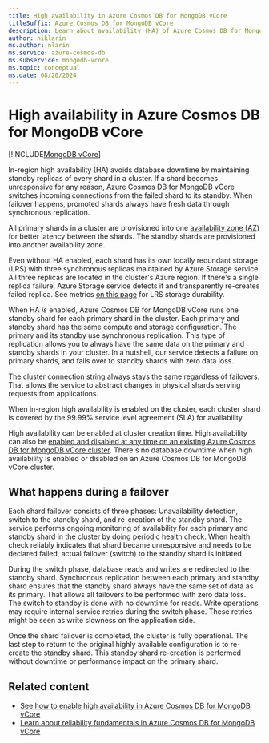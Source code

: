 ```yaml
---
title: High availability in Azure Cosmos DB for MongoDB vCore 
titleSuffix: Azure Cosmos DB for MongoDB vCore
description: Learn about availability (HA) of Azure Cosmos DB for MongoDB vCore clusters.
author: niklarin
ms.author: nlarin
ms.service: azure-cosmos-db
ms.subservice: mongodb-vcore
ms.topic: conceptual
ms.date: 08/20/2024
---
```


# High availability in Azure Cosmos DB for MongoDB vCore

[!INCLUDE[MongoDB vCore](~/reusable-content/ce-skilling/azure/includes/cosmos-db/includes/appliesto-mongodb-vcore.md)]

In-region high availability (HA) avoids database downtime by maintaining standby replicas
of every shard in a cluster. If a shard becomes unresponsive for any reason, Azure Cosmos DB for MongoDB vCore
switches incoming connections from the failed shard to its standby. When failover
happens, promoted shards always have fresh data through synchronous replication.

All primary shards in a cluster are provisioned into one [availability zone (AZ)](/azure/reliability/availability-zones-overview)
for better latency between the shards. The standby shards are provisioned into
another availability zone. 

Even without HA enabled, each shard has its own locally
redundant storage (LRS) with three synchronous replicas maintained by Azure
Storage service. All three replicas are located in the cluster's Azure region. If there's a single replica failure, Azure Storage service detects it and transparently re-creates failed replica. See metrics [on this page](/azure/storage/common/storage-redundancy#summary-of-redundancy-options) for LRS storage durability.

When HA *is* enabled, Azure Cosmos DB for MongoDB vCore runs one standby shard for each primary
shard in the cluster. Each primary and standby shard has the same compute and storage configuration. 
The primary and its standby use synchronous replication. This type of replication allows you to always have 
the same data on the primary and standby shards in your cluster. In a nutshell, our service detects a failure
on primary shards, and fails over to standby shards with zero data loss. 

The cluster connection string always stays the same regardless of failovers. That allows the service to abstract changes in physical shards serving requests from applications.

When in-region high availability is enabled on the cluster, each cluster shard is covered by the 99.99% service level agreement (SLA) for availability.

High availability can be enabled at cluster creation time. High availability can also be [enabled and disabled at any time on an existing Azure Cosmos DB for MongoDB vCore cluster](./how-to-scale-cluster.md#enable-or-disable-high-availability). There's no database downtime when high availability is enabled or disabled on an Azure Cosmos DB for MongoDB vCore cluster.

## What happens during a failover
Each shard failover consists of three phases: Unavailability detection, switch to the standby shard, and re-creation of the standby shard. The service performs ongoing monitoring of availability for each primary and standby shard in the cluster by doing periodic health check. When health check reliably indicates that shard became unresponsive and needs to be declared failed, actual failover (switch) to the standby shard is initiated.

During the switch phase, database reads and writes are redirected to the standby shard. Synchronous replication between each primary and standby shard ensures that the standby shard always have the same set of data as its primary. That allows all failovers to be performed with zero data loss. The switch to standby is done with no downtime for reads. Write operations may require internal service retries during the switch phase. These retries might be seen as write slowness on the application side.

Once the shard failover is completed, the cluster is fully operational. The last step to return to the original highly available configuration is to re-create the standby shard. This standby shard re-creation is performed without downtime or performance impact on the primary shard. 

## Related content

- [See how to enable high availability in Azure Cosmos DB for MongoDB vCore](./how-to-scale-cluster.md#enable-or-disable-high-availability)
- [Learn about reliability fundamentals in Azure Cosmos DB for MongoDB vCore](/azure/reliability/reliability-cosmos-mongodb)
